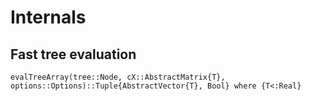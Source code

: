 # Internals

## Fast tree evaluation
```
evalTreeArray(tree::Node, cX::AbstractMatrix{T}, options::Options)::Tuple{AbstractVector{T}, Bool} where {T<:Real}
```

